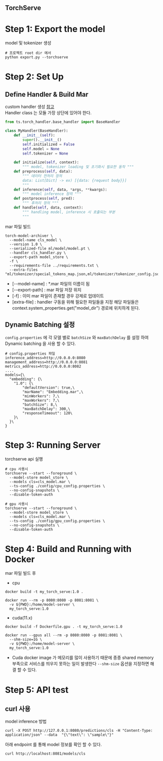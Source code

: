 TorchServe
---

# Step 1: Export the model
model 및 tokenizer 생성
```shell
# 프로젝트 root dir 에서
python export.py --torchserve
```
# Step 2: Set Up
## Define Handler & Build Mar
custom handler 생성 [참고](https://pytorch.org/serve/custom_service.html)   
Handler class 는 모듈 가장 상단에 있어야 한다.
```python
from ts.torch_handler.base_handler import BaseHandler

class MyHandler(BaseHandler):
    def __init__(self):
        super().__init__()
        self.initialized = False
        self.model = None
        self.tokenizer = None
    
    def initialize(self, context):
        """ model, tokenizer loading 및 초기화시 필요한 동작 """
    def preprocess(self, data):
        """ 데이터 전처리 정의
        data: List[Dict] -> ex) [{data: {request body}}] 
        """
    def inference(self, data, *args, **kwargs):
        """ model inference 정의 """
    def postprocess(self, pred):
        """ 후처리 정의 """
    def handle(self, data, context):
        """ handling model, inference 시 호출되는 부분
        """
```
mar 파일 빌드
```shell
torch-model-archiver \
  --model-name cls_model \
  --version 1.0 \
  --serialized-file ml/model/model.pt \
  --handler cls_handler.py \
  --export-path model_store \
  -f \
  --requirements-file ../requirements.txt \
  --extra-files "ml/tokenizer/special_tokens_map.json,ml/tokenizer/tokenizer_config.json,ml/tokenizer/vocab.txt"
```
* [--model-name] : *.mar 파일의 이름이 됨
* [--export-path] : mar 파일 저장 위치
* [-f] : 이미 mar 파일이 존재할 경우 강제로 업데이트 
* [extra-file] : handler 구동을 위해 필요한 파일들을 지정 해당 파일들은 context.system_properties.get("model_dir") 경로에 위치하게 된다.

## Dynamic Batching 설정
`config.properties` 에 각 모델 별로 `batchSize` 와 `maxBatchDelay` 를 설정 하여 Dynamic batching 을 사용 할 수 있다.
```shell
# config.properties 파일
inference_address=http://0.0.0.0:8080
management_address=http://0.0.0.0:8081
metrics_address=http://0.0.0.0:8082
....
models={\
  "embedding": {\
    "1.0": {\
        "defaultVersion": true,\
        "marName": "Embedding.mar",\
        "minWorkers": 7,\
        "maxWorkers": 7,\
        "batchSize": 8,\
        "maxBatchDelay": 300,\
        "responseTimeout": 120\
    }\
  }\
}
```

# Step 3: Running Server
torchserve api 실행
```shell
# cpu 사용시
torchserve --start --foreground \
  --model-store model_store \
  --models cls=cls_model.mar \
  --ts-config ./config/cpu_config.properties \
  --no-config-snapshots \
  --disable-token-auth

# gpu 사용시
torchserve --start --foreground \
  --model-store model_store \
  --models cls=cls_model.mar \
  --ts-config ./config/gpu_config.properties \
  --no-config-snapshots \
  --disable-token-auth
```

# Step 4: Build and Running with Docker
mar 파일 빌드 후 
* cpu
```shell
docker build -t my_torch_serve:1.0 .

docker run --rm -p 8080:8080 -p 8081:8081 \
  -v ${PWD}:/home/model-server \
  my_torch_serve:1.0
```
* cuda(11.x)
```shell
docker build -f Dockerfile.gpu . -t my_torch_serve:1.0

docker run --gpus all --rm -p 8080:8080 -p 8081:8081 \
  --shm-size=1G \
  -v ${PWD}:/home/model-server \
  my_torch_serve:1.0
```
* Cuda docker image 가 메모리를 많이 사용하기 때문에 종종 shared memory 부족으로 서비스를 띄우지 못하는 일이 발생한다 `--shm-size` 옵션을 지정하면 해결 할 수 있다.

# Step 5: API test
## curl 사용
model inference 방법
```shell
curl -X POST http://127.0.0.1:8080/predictions/cls -H "Content-Type: application/json" --data  "{\"text\": \"sample\"}"
```
아래 endpoint 를 통해 model 정보를 확인 할 수 있다.
```shell
curl http://localhost:8081/models/cls
```
